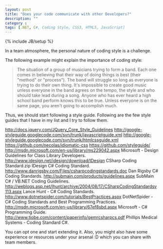 ```yaml
---
layout: post
title: "Does your code communicate with other Developers?"
description: ""
category : 
tags: [.NET, C#, Coding Style, CSS3, HTML5, JavaScript]
---
```

{% include JB/setup %}

In a team atmosphere, the personal nature of coding style is a challenge. 

The following example might explain the importance of coding style:

<blockquote>The situation of a group of musicians trying to form a band. Each one comes in believing that their way of doing things is best (their "method" or "process"). The band will struggle so long as everyone is trying to do their own thing. It's impossible to create good music unless everyone in the band agrees on the tempo, the style and who should take lead during a song. Anyone who has ever heard a high school band perform knows this to be true. Unless everyone is on the same page, you aren't going to accomplish much.</blockquote>
Thus, we should start following a style guide. Following are the few style guides that I have in my list and I try to follow them.

http://docs.jquery.com/JQuery_Core_Style_Guidelines 
http://google-styleguide.googlecode.com/svn/trunk/javascriptguide.xml 
http://google-styleguide.googlecode.com/svn/trunk/htmlcssguide.xml
https://github.com/necolas/idiomatic-css 
https://github.com/styleguide/ 
http://msdn.microsoft.com/en-us/library/ms229042.aspx  Microsoft - Design Guidelines for Class Library Developers.
http://www.idesign.net/idesign/download/IDesign CSharp Coding Standard.zip  IDesign C# Coding Standard.
http://www.danrigsby.com/Files/csharpcodingstandards.doc Dan Rigsby C# Coding Standards.
http://submain.com/products/guidelines.aspx SubMain C# / VB.NET Coding Guidelines.
http://weblogs.asp.net/lhunt/archive/2004/08/17/CSharpCodingStandardsv113.aspx Lance Hunt - C# Coding Standards.
http://www.dotnetspider.com/tutorials/BestPractices.aspx  DotNetSpider - C# Coding Standards and Best Programming Practices.
http://msdn.microsoft.com/en-us/library/67ef8sbd.aspx Microsoft - C# Programming Guide.
http://www.tiobe.com/content/paperinfo/gemrcsharpcs.pdf Phillips Medical Systems - Coding Standard C#.

You can opt one and start extending it. Also, you might also have some experience or resources under your arsenal :D which you can share with team members.
